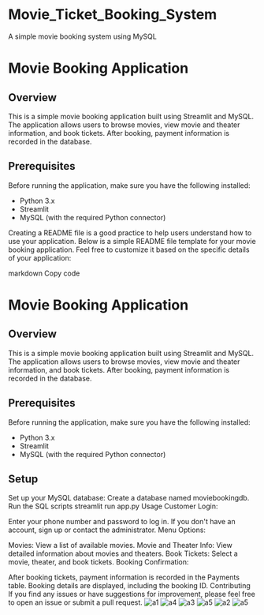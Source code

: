 # Movie_Ticket_Booking_System
A simple movie booking system using MySQL 


# Movie Booking Application

## Overview

This is a simple movie booking application built using Streamlit and MySQL. The application allows users to browse movies, view movie and theater information, and book tickets. After booking, payment information is recorded in the database.

## Prerequisites

Before running the application, make sure you have the following installed:

- Python 3.x
- Streamlit
- MySQL (with the required Python connector)

Creating a README file is a good practice to help users understand how to use your application. Below is a simple README file template for your movie booking application. Feel free to customize it based on the specific details of your application:

markdown
Copy code
# Movie Booking Application

## Overview

This is a simple movie booking application built using Streamlit and MySQL. The application allows users to browse movies, view movie and theater information, and book tickets. After booking, payment information is recorded in the database.


## Prerequisites

Before running the application, make sure you have the following installed:

- Python 3.x
- Streamlit
- MySQL (with the required Python connector)

## Setup


Set up your MySQL database:
Create a database named moviebookingdb.
Run the SQL scripts 
streamlit run app.py
Usage
Customer Login:

Enter your phone number and password to log in.
If you don't have an account, sign up or contact the administrator.
Menu Options:

Movies: View a list of available movies.
Movie and Theater Info: View detailed information about movies and theaters.
Book Tickets: Select a movie, theater, and book tickets.
Booking Confirmation:

After booking tickets, payment information is recorded in the Payments table.
Booking details are displayed, including the booking ID.
Contributing
If you find any issues or have suggestions for improvement, please feel free to open an issue or submit a pull request.
![a1](https://github.com/Samahitha0/Movie_Ticket_Booking_System/assets/100484362/907dc914-056c-4073-9000-2dba2af25a41)
![a4](https://github.com/Samahitha0/Movie_Ticket_Booking_System/assets/100484362/555944ed-d608-4c5f-bd8b-94f8cdbbb3a2)
![a3](https://github.com/Samahitha0/Movie_Ticket_Booking_System/assets/100484362/8f2e3bd7-e751-4426-8524-ba50c63ae76d)
![a5](https://github.com/Samahitha0/Movie_Ticket_Booking_System/assets/100484362/99ab2b00-ec62-46d7-9dd5-8fb4cdf4930e)
![a2](https://github.com/Samahitha0/Movie_Ticket_Booking_System/assets/100484362/1623f763-6f6d-4e0d-a335-8a2a39cabe1e)
![a5](https://github.com/Samahitha0/Movie_Ticket_Booking_System/assets/100484362/99ab2b00-ec62-46d7-9dd5-8fb4cdf4930e)




